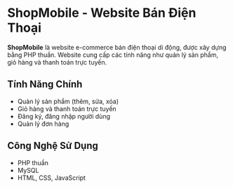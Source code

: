 # ShopMobile - Website Bán Điện Thoại

**ShopMobile** là website e-commerce bán điện thoại di động, được xây dựng bằng PHP thuần. Website cung cấp các tính năng như quản lý sản phẩm, giỏ hàng và thanh toán trực tuyến.

## Tính Năng Chính

- Quản lý sản phẩm (thêm, sửa, xóa)
- Giỏ hàng và thanh toán trực tuyến
- Đăng ký, đăng nhập người dùng
- Quản lý đơn hàng

## Công Nghệ Sử Dụng

- PHP thuần
- MySQL
- HTML, CSS, JavaScript
